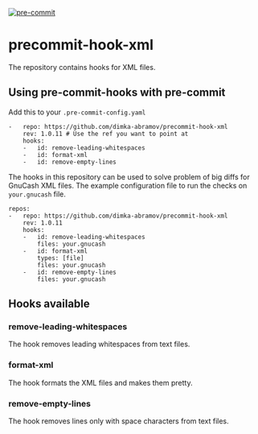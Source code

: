 [![pre-commit](https://img.shields.io/badge/pre--commit-enabled-brightgreen?logo=pre-commit)](https://github.com/pre-commit/pre-commit)

# precommit-hook-xml

The repository contains hooks for XML files.

## Using pre-commit-hooks with pre-commit

Add this to your `.pre-commit-config.yaml`

```
-   repo: https://github.com/dimka-abramov/precommit-hook-xml
    rev: 1.0.11 # Use the ref you want to point at
    hooks:
    -   id: remove-leading-whitespaces
    -   id: format-xml
    -   id: remove-empty-lines
```

The hooks in this repository can be used to solve problem of big diffs for GnuCash XML files.
The example configuration file to run the checks on `your.gnucash` file.

```
repos:
-   repo: https://github.com/dimka-abramov/precommit-hook-xml
    rev: 1.0.11
    hooks:
    -   id: remove-leading-whitespaces
        files: your.gnucash
    -   id: format-xml
        types: [file]
        files: your.gnucash
    -   id: remove-empty-lines
        files: your.gnucash
```

## Hooks available

### remove-leading-whitespaces
The hook removes leading whitespaces from text files.

### format-xml
The hook formats the XML files and makes them pretty.

### remove-empty-lines
The hook removes lines only with space characters from text files.
